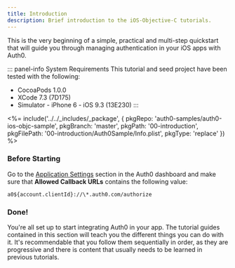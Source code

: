 ```yaml
---
title: Introduction
description: Brief introduction to the iOS-Objective-C tutorials.
---
```


This is the very beginning of a simple, practical and multi-step quickstart that will guide you through managing authentication in your iOS apps with Auth0.

::: panel-info System Requirements
This tutorial and seed project have been tested with the following:

* CocoaPods 1.0.0
* XCode 7.3 (7D175)
* Simulator - iPhone 6 - iOS 9.3 (13E230)
  :::

<%= include('../../_includes/_package', {
  pkgRepo: 'auth0-samples/auth0-ios-objc-sample',
  pkgBranch: 'master',
  pkgPath: '00-introduction',
  pkgFilePath: '00-introduction/Auth0Sample/Info.plist',
  pkgType: 'replace'
}) %>

### Before Starting

<div class="setup-callback">
<p>Go to the <a href="${uiAppSettingsURL}">Application Settings</a> section in the Auth0 dashboard and make sure that <b>Allowed Callback URLs</b> contains the following value:</p>

<pre><code>a0${account.clientId}://\*.auth0.com/authorize</pre></code>
</div>

### Done!

You're all set up to start integrating Auth0 in your app. The tutorial guides contained in this section will teach you the different things you can do with it. It's recommendable that you follow them sequentially in order, as they are progressive and there is content that usually needs to be learned in previous tutorials.